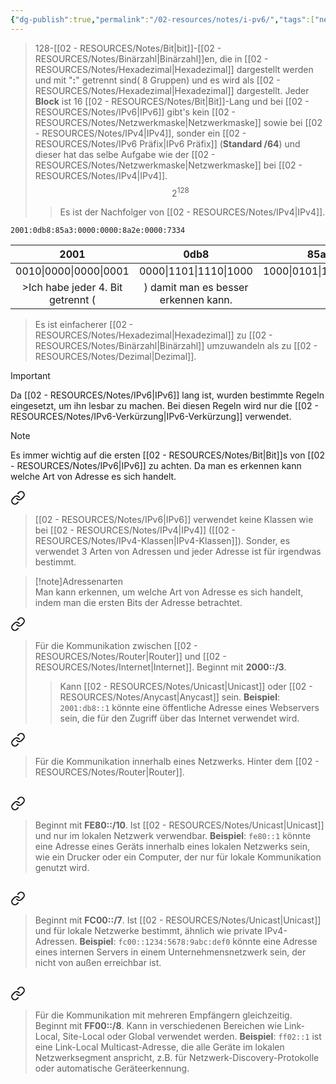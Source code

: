 ```yaml
---
{"dg-publish":true,"permalink":"/02-resources/notes/i-pv6/","tags":["netzwerk/ip/ipv6","prüfungsrelevant"],"noteIcon":""}
---
```


>128-[[02 - RESOURCES/Notes/Bit\|bit]]-[[02 - RESOURCES/Notes/Binärzahl\|Binärzahl]]en, die in [[02 - RESOURCES/Notes/Hexadezimal\|Hexadezimal]] dargestellt werden und 
>mit "**:**" getrennt sind( 8 Gruppen) und es wird als [[02 - RESOURCES/Notes/Hexadezimal\|Hexadezimal]] dargestellt.
>Jeder **Block** ist 16 [[02 - RESOURCES/Notes/Bit\|Bit]]-Lang und bei [[02 - RESOURCES/Notes/IPv6\|IPv6]] gibt's kein [[02 - RESOURCES/Notes/Netzwerkmaske\|Netzwerkmaske]] sowie bei [[02 - RESOURCES/Notes/IPv4\|IPv4]], sonder ein [[02 - RESOURCES/Notes/IPv6 Präfix\|IPv6 Präfix]] (**Standard /64**) und dieser hat das selbe Aufgabe wie der [[02 - RESOURCES/Notes/Netzwerkmaske\|Netzwerkmaske]] bei [[02 - RESOURCES/Notes/IPv4\|IPv4]].
>$$2^{128}$$
>>Es ist der Nachfolger von [[02 - RESOURCES/Notes/IPv4\|IPv4]].


```
2001:0db8:85a3:0000:0000:8a2e:0000:7334
```

|          2001          |          0db8          |          85a3          |          0000          |          0000          |          8a2e          |          0370          |          7334          |
| :--------------------: | :--------------------: | :--------------------: | :--------------------: | :--------------------: | :--------------------: | :--------------------: | :--------------------: |
| 0010\|0000\|0000\|0001 | 0000\|1101\|1110\|1000 | 1000\|0101\|1010\|0011 | 0000\|0000\|0000\|0000 | 0000\|0000\|0000\|0000 | 1000\|1010\|0010\|1110 | 0000\|0011\|0111\|0000 | 0111\|0011\|0011\|0100 |
>Ich habe jeder 4. Bit getrennt (|) damit man es besser erkennen kann.
>Es ist einfacherer [[02 - RESOURCES/Notes/Hexadezimal\|Hexadezimal]] zu [[02 - RESOURCES/Notes/Binärzahl\|Binärzahl]] umzuwandeln als zu [[02 - RESOURCES/Notes/Dezimal\|Dezimal]].

>[!important]  
Da [[02 - RESOURCES/Notes/IPv6\|IPv6]] lang ist, wurden bestimmte Regeln eingesetzt, um ihn lesbar zu machen. Bei diesen Regeln wird nur die [[02 - RESOURCES/Notes/IPv6-Verkürzung\|IPv6-Verkürzung]] verwendet.

>[!note] 
>Es immer wichtig auf die ersten [[02 - RESOURCES/Notes/Bit\|Bit]]s von [[02 - RESOURCES/Notes/IPv6\|IPv6]] zu achten. Da man es erkennen kann welche Art von Adresse es sich handelt.

<div class="transclusion internal-embed is-loaded"><a class="markdown-embed-link" href="/02-resources/notes/i-pv6-adressen/" aria-label="Open link"><svg xmlns="http://www.w3.org/2000/svg" width="24" height="24" viewBox="0 0 24 24" fill="none" stroke="currentColor" stroke-width="2" stroke-linecap="round" stroke-linejoin="round" class="svg-icon lucide-link"><path d="M10 13a5 5 0 0 0 7.54.54l3-3a5 5 0 0 0-7.07-7.07l-1.72 1.71"></path><path d="M14 11a5 5 0 0 0-7.54-.54l-3 3a5 5 0 0 0 7.07 7.07l1.71-1.71"></path></svg></a><div class="markdown-embed">




> [[02 - RESOURCES/Notes/IPv6\|IPv6]] verwendet keine Klassen wie bei [[02 - RESOURCES/Notes/IPv4\|IPv4]] ([[02 - RESOURCES/Notes/IPv4-Klassen\|IPv4-Klassen]]).
> Sonder, es verwendet 3 Arten von Adressen und jeder Adresse ist für irgendwas bestimmt.


>[!note]Adressenarten  
Man kann erkennen, um welche Art von Adresse es sich handelt, 
indem man die ersten Bits der Adresse betrachtet.


<div class="transclusion internal-embed is-loaded"><a class="markdown-embed-link" href="/02-resources/notes/i-pv6-public/" aria-label="Open link"><svg xmlns="http://www.w3.org/2000/svg" width="24" height="24" viewBox="0 0 24 24" fill="none" stroke="currentColor" stroke-width="2" stroke-linecap="round" stroke-linejoin="round" class="svg-icon lucide-link"><path d="M10 13a5 5 0 0 0 7.54.54l3-3a5 5 0 0 0-7.07-7.07l-1.72 1.71"></path><path d="M14 11a5 5 0 0 0-7.54-.54l-3 3a5 5 0 0 0 7.07 7.07l1.71-1.71"></path></svg></a><div class="markdown-embed">




>Für die Kommunikation zwischen [[02 - RESOURCES/Notes/Router\|Router]] und [[02 - RESOURCES/Notes/Internet\|Internet]]. Beginnt mit **2000::/3**.
>> Kann [[02 - RESOURCES/Notes/Unicast\|Unicast]] oder [[02 - RESOURCES/Notes/Anycast\|Anycast]] sein. **Beispiel**: `2001:db8::1` könnte eine öffentliche Adresse eines Webservers sein, die für den Zugriff über das Internet verwendet wird.


</div></div>



<div class="transclusion internal-embed is-loaded"><a class="markdown-embed-link" href="/02-resources/notes/i-pv6-private/" aria-label="Open link"><svg xmlns="http://www.w3.org/2000/svg" width="24" height="24" viewBox="0 0 24 24" fill="none" stroke="currentColor" stroke-width="2" stroke-linecap="round" stroke-linejoin="round" class="svg-icon lucide-link"><path d="M10 13a5 5 0 0 0 7.54.54l3-3a5 5 0 0 0-7.07-7.07l-1.72 1.71"></path><path d="M14 11a5 5 0 0 0-7.54-.54l-3 3a5 5 0 0 0 7.07 7.07l1.71-1.71"></path></svg></a><div class="markdown-embed">





> Für die Kommunikation innerhalb eines Netzwerks. 
> Hinter dem [[02 - RESOURCES/Notes/Router\|Router]].

## 
<div class="transclusion internal-embed is-loaded"><a class="markdown-embed-link" href="/02-resources/notes/i-pv6-link-local-adresse/" aria-label="Open link"><svg xmlns="http://www.w3.org/2000/svg" width="24" height="24" viewBox="0 0 24 24" fill="none" stroke="currentColor" stroke-width="2" stroke-linecap="round" stroke-linejoin="round" class="svg-icon lucide-link"><path d="M10 13a5 5 0 0 0 7.54.54l3-3a5 5 0 0 0-7.07-7.07l-1.72 1.71"></path><path d="M14 11a5 5 0 0 0-7.54-.54l-3 3a5 5 0 0 0 7.07 7.07l1.71-1.71"></path></svg></a><div class="markdown-embed">




> Beginnt mit **FE80::/10**. Ist [[02 - RESOURCES/Notes/Unicast\|Unicast]] und nur im lokalen Netzwerk verwendbar. **Beispiel**: `fe80::1` könnte eine Adresse eines Geräts innerhalb eines lokalen Netzwerks sein, wie ein Drucker oder ein Computer, der nur für lokale Kommunikation genutzt wird.

</div></div>


## 
<div class="transclusion internal-embed is-loaded"><a class="markdown-embed-link" href="/02-resources/notes/i-pv6-unique-local-adresse/" aria-label="Open link"><svg xmlns="http://www.w3.org/2000/svg" width="24" height="24" viewBox="0 0 24 24" fill="none" stroke="currentColor" stroke-width="2" stroke-linecap="round" stroke-linejoin="round" class="svg-icon lucide-link"><path d="M10 13a5 5 0 0 0 7.54.54l3-3a5 5 0 0 0-7.07-7.07l-1.72 1.71"></path><path d="M14 11a5 5 0 0 0-7.54-.54l-3 3a5 5 0 0 0 7.07 7.07l1.71-1.71"></path></svg></a><div class="markdown-embed">




> Beginnt mit **FC00::/7**. Ist [[02 - RESOURCES/Notes/Unicast\|Unicast]] und für lokale Netzwerke bestimmt, ähnlich wie private IPv4-Adressen. **Beispiel**: `fc00::1234:5678:9abc:def0` könnte eine Adresse eines internen Servers in einem Unternehmensnetzwerk sein, der nicht von außen erreichbar ist.

</div></div>


## 
<div class="transclusion internal-embed is-loaded"><a class="markdown-embed-link" href="/02-resources/notes/i-pv6-multicast/" aria-label="Open link"><svg xmlns="http://www.w3.org/2000/svg" width="24" height="24" viewBox="0 0 24 24" fill="none" stroke="currentColor" stroke-width="2" stroke-linecap="round" stroke-linejoin="round" class="svg-icon lucide-link"><path d="M10 13a5 5 0 0 0 7.54.54l3-3a5 5 0 0 0-7.07-7.07l-1.72 1.71"></path><path d="M14 11a5 5 0 0 0-7.54-.54l-3 3a5 5 0 0 0 7.07 7.07l1.71-1.71"></path></svg></a><div class="markdown-embed">




> Für die Kommunikation mit mehreren Empfängern gleichzeitig. Beginnt mit **FF00::/8**. Kann in verschiedenen Bereichen wie Link-Local, Site-Local oder Global verwendet werden. **Beispiel**: `ff02::1` ist eine Link-Local Multicast-Adresse, die alle Geräte im lokalen Netzwerksegment anspricht, z.B. für Netzwerk-Discovery-Protokolle oder automatische Geräteerkennung.


</div></div>


</div></div>



</div></div>

